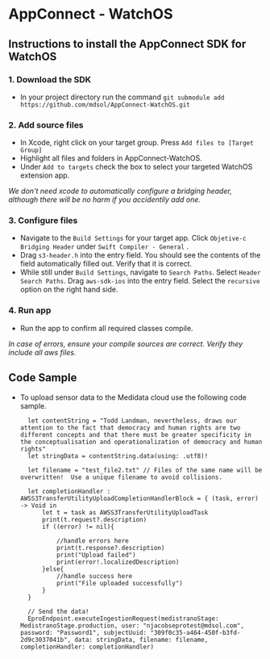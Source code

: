 # AppConnect - WatchOS

## Instructions to install the AppConnect SDK for WatchOS

### 1.  Download the SDK
 - In your project directory run the command `git submodule add https://github.com/mdsol/AppConnect-WatchOS.git`

### 2. Add source files
- In Xcode, right click on your target group.  Press `Add files to [Target Group]`
- Highlight all files and folders in AppConnect-WatchOS.
- Under `Add to targets` check the box to select your targeted WatchOS extension app.

*We don't need xcode to automatically configure a bridging header, although there will be no harm if you accidentily add one.*

### 3.  Configure files
- Navigate to the `Build Settings` for your target app.  Click `Objetive-c Bridging Header` under `Swift Compiler - General` .
- Drag `s3-header.h` into the entry field.  You should see the contents of the field automatically filled out.  Verify that it is correct.
- While still under `Build Settings`,  navigate to `Search Paths`.  Select `Header Search Paths`.  Drag `aws-sdk-ios` into the entry field.  Select the `recursive`  option on the right hand side.

### 4. Run app
- Run the app to confirm all required classes compile.

*In case of errors, ensure your compile sources are correct.  Verify they include all aws files.*

## Code Sample
- To upload sensor data to the Medidata cloud use the following code sample.

        let contentString = "Todd Landman, nevertheless, draws our attention to the fact that democracy and human rights are two different concepts and that there must be greater specificity in the conceptualisation and operationalization of democracy and human rights"
        let stringData = contentString.data(using: .utf8)!
        
        let filename = "test_file2.txt" // Files of the same name will be overwritten!  Use a unique filename to avoid collisions. 
        
        let completionHandler : AWSS3TransferUtilityUploadCompletionHandlerBlock = { (task, error) -> Void in
            let t = task as AWSS3TransferUtilityUploadTask
            print(t.request?.description)
            if ((error) != nil){
                
                //handle errors here
                print(t.response?.description)
                print("Upload failed")
                print(error!.localizedDescription)
            }else{
                //handle success here
                print("File uploaded successfully")
            }
        }
        
        // Send the data!
        EproEndpoint.executeIngestionRequest(medistranoStage: MedistranoStage.production, user: "njacobseprotest@mdsol.com", password: "Password1", subjectUuid: "309f0c35-a464-450f-b3fd-2d9c3037041b", data: stringData, filename: filename, completionHandler: completionHandler)
        
